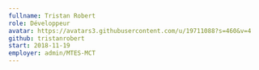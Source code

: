 ```yaml
---
fullname: Tristan Robert 
role: Développeur
avatar: https://avatars3.githubusercontent.com/u/19711088?s=460&v=4
github: tristanrobert
start: 2018-11-19
employer: admin/MTES-MCT
---
```


